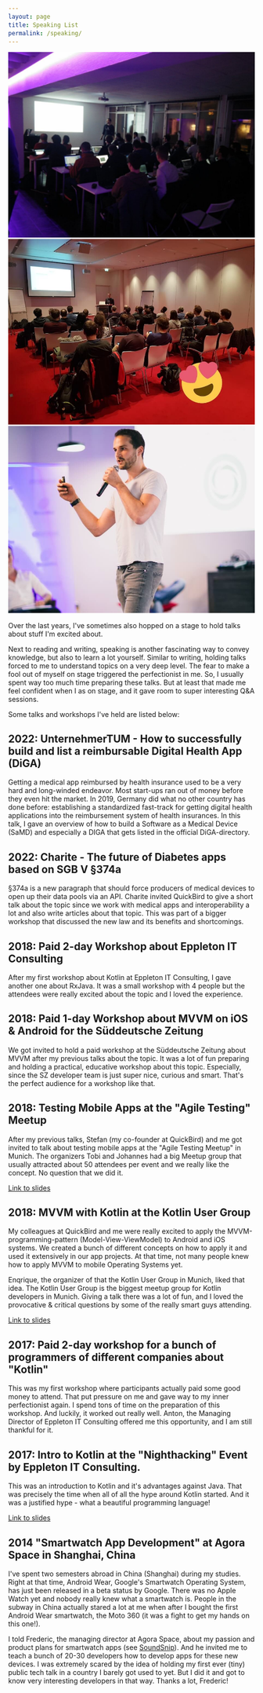 ```yaml
---
layout: page
title: Speaking List
permalink: /speaking/
---
```

<div class="gallery-box">
  <div class="gallery">
    <img src="/images/talks/speech3.jpg" loading="lazy">
    <img src="/images/talks/speech2.jpg" loading="lazy">
    <img src="/images/talks/speech5.jpg" loading="lazy">
  </div>
</div>

Over the last years, I've sometimes also hopped on a stage to hold talks about stuff I'm excited about.

Next to reading and writing, speaking is another fascinating way to convey knowledge, but also to learn a lot yourself. Similar to writing, holding talks forced to me to understand topics on a very deep level. The fear to make a fool out of myself on stage triggered the perfectionist in me. So, I usually spent way too much time preparing these talks.
But at least that made me feel confident when I as on stage, and it gave room to super interesting Q&A sessions.

Some talks and workshops I've held are listed below:

## 2022: UnternehmerTUM - How to successfully build and list a reimbursable Digital Health App (DiGA)
Getting a medical app reimbursed by health insurance used to be a very hard and long-winded endeavor. Most start-ups ran out of money before they even hit the market. In 2019, Germany did what no other country has done before: establishing a standardized fast-track for getting digital health applications into the reimbursement system of health insurances.
In this talk, I gave an overview of how to build a Software as a Medical Device (SaMD) and especially a DIGA that gets listed in the official DiGA-directory. 

## 2022: Charite - The future of Diabetes apps based on SGB V §374a

§374a is a new paragraph that should force producers of medical devices to open up their data pools via an API.
Charite invited QuickBird to give a short talk about the topic since we work with medical apps and interoperability a lot and also write articles about that topic. This was part of a bigger workshop that discussed the new law and its benefits and shortcomings.

## 2018: Paid 2-day Workshop about Eppleton IT Consulting

After my first workshop about Kotlin at Eppleton IT Consulting, I gave another one about RxJava. It was a small workshop with 4 people but the attendees were really excited about the topic and I loved the experience.

## 2018: Paid 1-day Workshop about MVVM on iOS & Android for the Süddeutsche Zeitung

We got invited to hold a paid workshop at the Süddeutsche Zeitung about MVVM after my previous talks about the topic. It was a lot of fun preparing and holding a practical, educative workshop about this topic. Especially, since the SZ developer team is just super nice, curious and smart. That's the perfect audience for a workshop like that.

## 2018: Testing Mobile Apps at the "Agile Testing" Meetup

After my previous talks, Stefan (my co-founder at QuickBird) and me got invited to talk about testing mobile apps at the "Agile Testing Meetup" in Munich. The organizers Tobi and Johannes had a big Meetup group that usually attracted about 50 attendees per event and we really like the concept. No question that we did it.

[Link to slides](https://www.slideshare.net/QuickBirdStudios/testing-mobile-apps-94205239)

## 2018: MVVM with Kotlin at the Kotlin User Group

My colleagues at QuickBird and me were really excited to apply the MVVM-programming-pattern (Model-View-ViewModel) to Android and iOS systems. We created a bunch of different concepts on how to apply it and used it extensively in our app projects. At that time, not many people knew how to apply MVVM to mobile Operating Systems yet.

Enqrique, the organizer of that the Kotlin User Group in Munich, liked that idea. The Kotlin User Group is the biggest meetup group for Kotlin developers in Munich. Giving a talk there was a lot of fun, and I loved the provocative & critical questions by some of the really smart guys attending.

[Link to slides](https://www.slideshare.net/QuickBirdStudios/mvvm-with-kotlin-making-ios-and-android-apps-as-similar-as-possible)

## 2017: Paid 2-day workshop for a bunch of programmers of different companies about "Kotlin"

This was my first workshop where participants actually paid some good money to attend. That put pressure on me and gave way to my inner perfectionist again. I spend tons of time on the preparation of this workshop. And luckily, it worked out really well.
Anton, the Managing Director of Eppleton IT Consulting offered me this opportunity, and I am still thankful for it.

## 2017: Intro to Kotlin at the "Nighthacking" Event by Eppleton IT Consulting.

This was an introduction to Kotlin and it's advantages against Java. That was precisely the time when all of all the hype around Kotlin started. And it was a justified hype - what a beautiful programming language!

[Link to slides](https://www.slideshare.net/QuickBirdStudios/kotlin-basics-81854441)

## 2014 "Smartwatch App Development" at Agora Space in Shanghai, China

I've spent two semesters abroad in China (Shanghai) during my studies.
Right at that time, Android Wear, Google's Smartwatch Operating System, has just been released in a beta status by Google. There was no Apple Watch yet and nobody really knew what a smartwatch is. People in the subway in China actually stared a lot at me when after I bought the first Android Wear smartwatch, the Moto 360 (it was a fight to get my hands on this one!).

I told Frederic, the managing director at Agora Space, about my passion and product plans for smartwatch apps (see [SoundSnip](/project/app-00-soundsnip)). And he invited me to teach a bunch of 20-30 developers how to develop apps for these new devices. I was extremely scared by the idea of holding my first ever (tiny) public tech talk in a country I barely got used to yet. But I did it and got to know very interesting developers in that way. Thanks a lot, Frederic!
